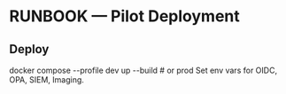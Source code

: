 # RUNBOOK — Pilot Deployment

## Deploy
docker compose --profile dev up --build  # or prod
Set env vars for OIDC, OPA, SIEM, Imaging.
